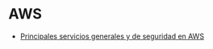 # AWS

- [Principales servicios generales y de seguridad en AWS](https://github.com/DW2A/AWS/blob/main/servicios.md)
